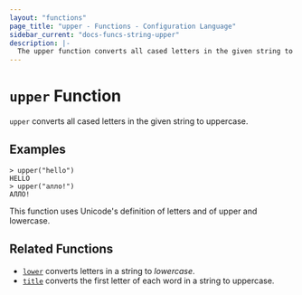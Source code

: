 ```yaml
---
layout: "functions"
page_title: "upper - Functions - Configuration Language"
sidebar_current: "docs-funcs-string-upper"
description: |-
  The upper function converts all cased letters in the given string to uppercase.
---
```


# `upper` Function

`upper` converts all cased letters in the given string to uppercase.

## Examples

```
> upper("hello")
HELLO
> upper("алло!")
АЛЛО!
```

This function uses Unicode's definition of letters and of upper and lowercase.

## Related Functions

* [`lower`](./lower.md) converts letters in a string to _lowercase_.
* [`title`](./title.md) converts the first letter of each word in a string to uppercase.

